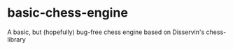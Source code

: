 # basic-chess-engine
A basic, but (hopefully) bug-free chess engine based on Disservin's chess-library
